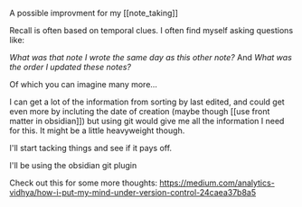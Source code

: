 A possible improvment for my [[note_taking]]

Recall is often based on temporal clues. I often find myself asking questions like:

*What was that note I wrote the same day as this other note?*
And
*What was the order I updated these notes?*

Of which you can imagine many more...

I can get a lot of the information from sorting by last edited, and could get even more by incluting the date of creation (maybe though [[use front matter in obsidian]]) but using git would give me all the information I need for this. It might be a little heavyweight though.

I'll start tacking things and see if it pays off.

I'll be using the obsidian git plugin

Check out this for some more thoughts: https://medium.com/analytics-vidhya/how-i-put-my-mind-under-version-control-24caea37b8a5